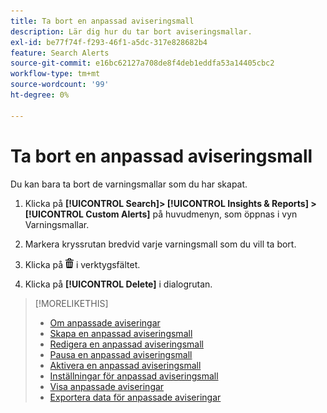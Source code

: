 ```yaml
---
title: Ta bort en anpassad aviseringsmall
description: Lär dig hur du tar bort aviseringsmallar.
exl-id: be77f74f-f293-46f1-a5dc-317e828682b4
feature: Search Alerts
source-git-commit: e16bc62127a708de8f4deb1eddfa53a14405cbc2
workflow-type: tm+mt
source-wordcount: '99'
ht-degree: 0%

---
```


# Ta bort en anpassad aviseringsmall

Du kan bara ta bort de varningsmallar som du har skapat.

1. Klicka på **[!UICONTROL Search]> [!UICONTROL Insights & Reports] >[!UICONTROL Custom Alerts]** på huvudmenyn, som öppnas i vyn Varningsmallar.

1. Markera kryssrutan bredvid varje varningsmall som du vill ta bort.

1. Klicka på ![Ta bort](/help/search-social-commerce/assets/delete.png "Ta bort") i verktygsfältet.

1. Klicka på **[!UICONTROL Delete]** i dialogrutan.

>[!MORELIKETHIS]
>
>* [Om anpassade aviseringar](alert-about.md)
>* [Skapa en anpassad aviseringsmall](alert-template-create.md)
>* [Redigera en anpassad aviseringsmall](alert-template-edit.md)
>* [Pausa en anpassad aviseringsmall](alert-template-pause.md)
>* [Aktivera en anpassad aviseringsmall](alert-template-activate.md)
>* [Inställningar för anpassad aviseringsmall](alert-template-settings.md)
>* [Visa anpassade aviseringar](alert-view.md)
>* [Exportera data för anpassade aviseringar](alert-export-data.md)
